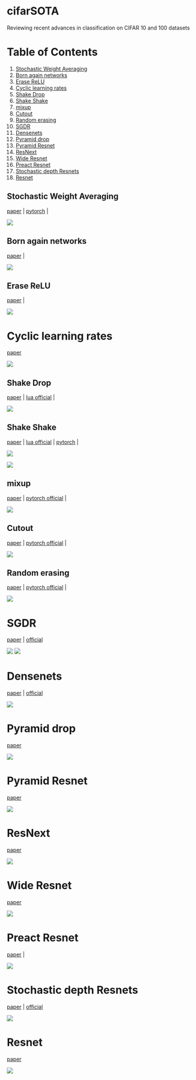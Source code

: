 # cifarSOTA

Reviewing recent advances in classification on CIFAR 10 and 100 datasets

# Table of Contents
1. [Stochastic Weight Averaging](#stochastic-weight-averaging)
2. [Born again networks](#born-again-networks)
3. [Erase ReLU](#erase-relu)
4. [Cyclic learning rates](#cyclic-learning-rates)
5. [Shake Drop](#shake-drop)
6. [Shake Shake](#shake-shake)
7. [mixup](#mixup)
8. [Cutout](#cutout)
9. [Random erasing](#random-erasing)
10. [SGDR](#sgdr)
11. [Densenets](#densenets)
12. [Pyramid drop](#pyramid-drop)
13. [Pyramid Resnet](#pyramid-resnet)
14. [ResNext](#resnext)
15. [Wide Resnet](#wide-resnet)
16. [Preact Resnet](#preact-resnet)
17. [Stochastic depth Resnets](#stochastic-depth-resnets)
18. [Resnet](#resnet)


## Stochastic Weight Averaging

[paper](https://arxiv.org/abs/1803.05407) | [pytorch](https://github.com/timgaripov/swa) | 

![](swa.png)


## Born again networks

[paper](http://metalearning.ml/papers/metalearn17_furlanello.pdf) |  

![](born_again.png)


## Erase ReLU

[paper](https://arxiv.org/pdf/1709.07634.pdf) |

![](erase_relu.png)

# Cyclic learning rates

[paper](https://arxiv.org/abs/1506.01186)

![](clr.png)


## Shake Drop

[paper](https://arxiv.org/abs/1802.02375) | [lua official](https://github.com/imenurok/ShakeDrop) | 


![](shakedrop.png)


## Shake Shake

[paper](https://arxiv.org/abs/1705.07485) | [lua official](https://github.com/xgastaldi/shake-shake) | [pytorch](https://github.com/hysts/pytorch_shake_shake) | 


![](shake-shake.png)

![](shake_shake_cifar100.png)


## mixup 

[paper](https://arxiv.org/abs/1710.09412) | [pytorch official](https://github.com/hongyi-zhang/mixup) | 

![](mixup_cifar.png)


## Cutout

[paper](https://arxiv.org/abs/1708.04552) | [pytorch official](https://github.com/uoguelph-mlrg/Cutout) |

![](cutout.png)

## Random erasing

[paper](https://arxiv.org/abs/1708.04896) | [pytorch official](https://github.com/zhunzhong07/Random-Erasing) |


![](random_erasing.png)

# SGDR

[paper](https://arxiv.org/abs/1608.03983) | [official](https://github.com/loshchil/SGDR)

![](sgdr.png)
![](sgdr_ensembles.png)

# Densenets

[paper](https://arxiv.org/abs/1608.06993) | [official](https://github.com/liuzhuang13/DenseNet)

![](densenet.png)


# Pyramid drop

[paper](https://arxiv.org/pdf/1707.07074.pdf)

![](pyramid_drop.png)

# Pyramid Resnet

[paper](https://arxiv.org/abs/1610.02915)

![](pyramid.png)


# ResNext

[paper](https://arxiv.org/abs/1611.05431)

![](resnext.png)

# Wide Resnet

[paper](https://arxiv.org/abs/1605.07146)

![](wrn.png)

# Preact Resnet

[paper](https://arxiv.org/abs/1603.05027) |

![](preact_resnet.png)


# Stochastic depth Resnets

[paper](https://arxiv.org/abs/1603.09382) | [official](https://github.com/loshchil/SGDR)

![](stochastic.png)

# Resnet

[paper](https://arxiv.org/abs/1512.03385)

![](resnet.png)

